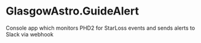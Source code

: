 # GlasgowAstro.GuideAlert
Console app which monitors PHD2 for StarLoss events and sends alerts to Slack via webhook
